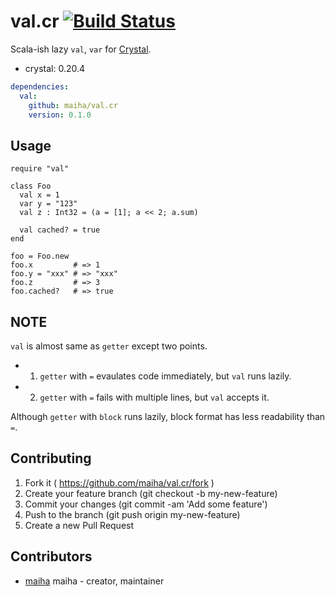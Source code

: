 # val.cr [![Build Status](https://travis-ci.org/maiha/val.cr.svg?branch=master)](https://travis-ci.org/maiha/val.cr)

Scala-ish lazy `val`, `var` for [Crystal](http://crystal-lang.org/).

- crystal: 0.20.4

```yaml
dependencies:
  val:
    github: maiha/val.cr
    version: 0.1.0
```

## Usage

```crystal
require "val"

class Foo
  val x = 1
  var y = "123"
  val z : Int32 = (a = [1]; a << 2; a.sum)

  val cached? = true
end

foo = Foo.new
foo.x         # => 1
foo.y = "xxx" # => "xxx"
foo.z         # => 3
foo.cached?   # => true
```

## NOTE

`val` is almost same as `getter` except two points.
- 1. `getter` with `=` evaulates code immediately, but `val` runs lazily.
- 2. `getter` with `=` fails with multiple lines, but `val` accepts it.

Although `getter` with `block` runs lazily, block format has less readability than `=`.

## Contributing

1. Fork it ( https://github.com/maiha/val.cr/fork )
2. Create your feature branch (git checkout -b my-new-feature)
3. Commit your changes (git commit -am 'Add some feature')
4. Push to the branch (git push origin my-new-feature)
5. Create a new Pull Request

## Contributors

- [maiha](https://github.com/maiha) maiha - creator, maintainer
